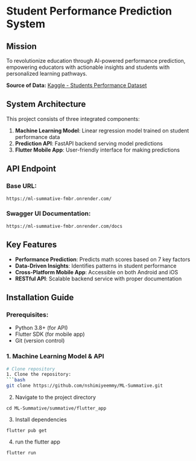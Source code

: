 # Student Performance Prediction System

## Mission

To revolutionize education through AI-powered performance prediction, empowering educators with actionable insights and students with personalized learning pathways.

**Source of Data:** [Kaggle - Students Performance Dataset](https://www.kaggle.com/datasets/spscientist/students-performance-in-exams)

## System Architecture

This project consists of three integrated components:
1. **Machine Learning Model**: Linear regression model trained on student performance data
2. **Prediction API**: FastAPI backend serving model predictions
3. **Flutter Mobile App**: User-friendly interface for making predictions

## API Endpoint

### Base URL:
`https://ml-summative-fmbr.onrender.com/`

### Swagger UI Documentation:
`https://ml-summative-fmbr.onrender.com/docs`  

## Key Features

- **Performance Prediction**: Predicts math scores based on 7 key factors
- **Data-Driven Insights**: Identifies patterns in student performance
- **Cross-Platform Mobile App**: Accessible on both Android and iOS
- **RESTful API**: Scalable backend service with proper documentation

## Installation Guide

### Prerequisites:
- Python 3.8+ (for API)
- Flutter SDK (for mobile app)
- Git (version control)

### 1. Machine Learning Model & API
```bash
# Clone repository
1. Clone the repository:
```bash
git clone https://github.com/nshimiyeemmy/ML-Summative.git
```
2. Navigate to the project directory

```
cd ML-Summative/summative/flutter_app
```

3. Install dependencies

```
flutter pub get
```

4. run the flutter app
```
flutter run
```